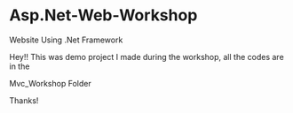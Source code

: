 # Asp.Net-Web-Workshop


Website Using .Net Framework 



Hey!!
This was demo project I made during the workshop, all the codes are in the 

Mvc_Workshop Folder 

Thanks!
